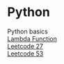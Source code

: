 # Python
Python basics <br>
 [Lambda Function]( https://github.com/sakshibansalsb/Python/blob/main/main/Lambda_Function.py)<br>
 [Leetcode 27](https://github.com/sakshibansalsb/Python/commit/ad482507de9051c27270faddb2c204f3201fdba4)<br>
 [Leetcode 53](https://github.com/sakshibansalsb/Python/blob/main/main/function.py)<br>
 
 
 
 
 
 

 
